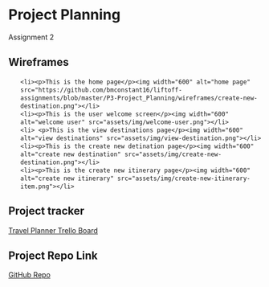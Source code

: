 
<h1>Project Planning</h1>
<p>Assignment 2</p>

<h2>Wireframes</h2>
  <ul>
    
    <li><p>This is the home page</p><img width="600" alt="home page" src="https://github.com/bmconstant16/liftoff-assignments/blob/master/P3-Project_Planning/wireframes/create-new-destination.png"></li>
    <li><p>This is the user welcome screen</p><img width="600" alt="welcome user" src="assets/img/welcome-user.png"></li>
    <li> <p>This is the view destinations page</p><img width="600" alt="view destinations" src="assets/img/view-destination.png"></li>
    <li><p>This is the create new detination page</p><img width="600" alt="create new destination" src="assets/img/create-new-destination.png"></li>
    <li><p>This is the create new itinerary page</p><img width="600" alt="create new itinerary" src="assets/img/create-new-itinerary-item.png"></li>
    
  </ul>  
  


<h2>Project tracker</h2>
  <a href="https://trello.com/b/js2SzEQG/travel-planner-lo-2020">Travel Planner Trello Board</a>

<h2>Project Repo Link</h2>
<a href="https://github.com/bmconstant16/DestinationMVP_LO">GitHub Repo</a>